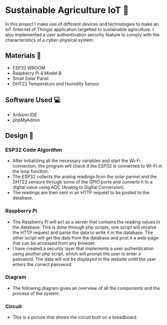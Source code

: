 # **Sustainable Agriculture IoT :tractor:**
In this project I make use of different devices and technologies to make an IoT (Internet of Things) application targetted to sustainable agriculture.
I also implemented a user authentication security feature to comply with the characteristics of a cyber-physical system.

## **Materials :paperclip:**
- ESP32 WROOM
- Raspberry Pi 4 Model B
- Small Solar Panel
- DHT22 Temperature and Humidity Sensor

## **Software Used :computer:**
- Arduino IDE
- phpMyAdmin 

## **Design :triangular_ruler:**

### **ESP32 Code Algorithm**
- After initializing all the necessary variables and start the Wi-Fi connection, the program will check if the
ESP32 is connected to Wi-Fi in the loop function.
- The ESP32 collects the analog readings from the solar pannel and the DHT22 sensors through some of the GPIO
ports and converts it to a digital value using ADC (Analog to Digital Conversion).
- The readings are then sent in an HTTP request to be posted to the database.

### **Raspberry Pi**
-  The Raspberry Pi will act as a server that contains the reading values in the database. This is done through php scripts, one script will
receive the HTTP request and parse the data to write it in the database. The other script will get the data from the database and post it a web-page
that can be accessed from any browser.
- I have created a security layer that implements a user authentication using another php script, which will prompt the user to enter a password.
The data will not be displayed in the website untill the user enters the correct password.

### **Diagram**
- The following diagram gives an overview of all the components and the process of the system.

### **Circuit**
- This is a picture that shows the circuit built on a breadboard.
